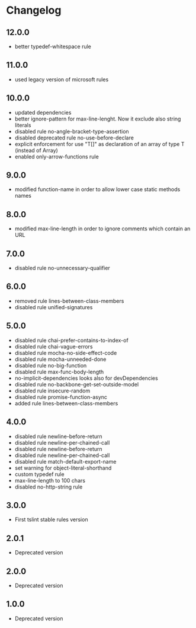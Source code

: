 # Changelog

## 12.0.0

- better typedef-whitespace rule

## 11.0.0

- used legacy version of microsoft rules

## 10.0.0

- updated dependencies
- better ignore-pattern for max-line-lenght. Now it exclude also string literals
- disabled rule no-angle-bracket-type-assertion
- disabled deprecated rule no-use-before-declare
- explicit enforcement for use "T[]" as declaration of an array of type T (instead of Array<T>)
- enabled only-arrow-functions rule

## 9.0.0

- modified function-name in order to allow lower case static methods names

## 8.0.0

- modified max-line-length in order to ignore comments which contain an URL

## 7.0.0

- disabled rule no-unnecessary-qualifier

## 6.0.0

- removed rule lines-between-class-members
- disabled rule unified-signatures

## 5.0.0

- disabled rule chai-prefer-contains-to-index-of
- disabled rule chai-vague-errors
- disabled rule mocha-no-side-effect-code
- disabled rule mocha-unneeded-done
- disabled rule no-big-function
- disabled rule max-func-body-length
- no-implicit-dependencies looks also for devDependencies
- disabled rule no-backbone-get-set-outside-model
- disabled rule insecure-random
- disabled rule promise-function-async
- added rule lines-between-class-members

## 4.0.0

- disabled rule newline-before-return
- disabled rule newline-per-chained-call
- disabled rule newline-before-return
- disabled rule newline-per-chained-call
- disabled rule match-default-export-name
- set warning for object-literal-shorthand
- custom typedef rule
- max-line-length to 100 chars
- disabled no-http-string rule

## 3.0.0

- First tslint stable rules version

## 2.0.1

- Deprecated version

## 2.0.0

- Deprecated version

## 1.0.0

- Deprecated version
